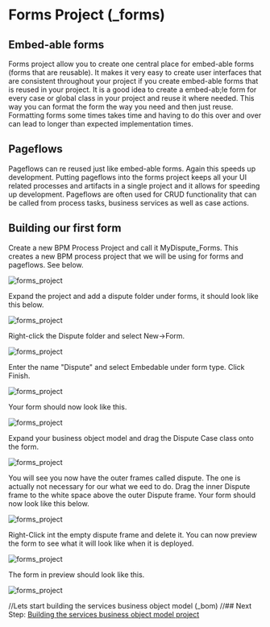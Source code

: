 # Forms Project (_forms)
## Embed-able forms
Forms project allow you to create one central place for embed-able forms (forms that are reusable). It makes it very easy to create user interfaces that are consistent throughout your project if you create embed-able forms that is reused in your project. It is a good idea to create a embed-ab;le form for every case or global class in your project and reuse it where needed. This way you can format the form the way you need and then just reuse. Formatting forms some times takes time and having to do this over and over can lead to longer than expected implementation times.

## Pageflows
Pageflows can re reused just like embed-able forms. Again this speeds up development. Putting pageflows into the forms project keeps all your UI related processes and artifacts in a single project and it allows for speeding up development. Pageflows are often used for CRUD functionality that can be called from process tasks, business services as well as case actions. 

## Building our first form
Create a new BPM Process Project and call it MyDispute_Forms. This creates a new BPM process project that we will be using for forms and pageflows. See below.

![forms_project](images/forms/.5.png)

Expand the project and add a dispute folder under forms, it should look like this below.

![forms_project](images/forms/1.png)

Right-click the Dispute folder and  select New->Form.

![forms_project](images/forms/2.png)

Enter the name "Dispute" and select Embedable under form type. Click Finish.

![forms_project](images/forms/3.png)

Your form should now look like this.

![forms_project](images/forms/4.png)

Expand your business object model and drag the Dispute Case class onto the form. 

![forms_project](images/forms/5.png)

You will see you now have the outer frames called dispute. The one is actually not necessary for our what we eed to do. Drag the inner Dispute frame to the white space above the outer Dispute frame. Your form should now look like this below.

![forms_project](images/forms/6.png)

Right-Click int the empty dispute frame and delete it. You can now preview the form to see what it will look like when it is deployed.

![forms_project](images/forms/8.png)

The form in preview should look like this.

![forms_project](images/forms/7.png)

//Lets start building the services business object model (_bom)
//## Next Step: [Building the services business object model project](services_Bom_Project.md)